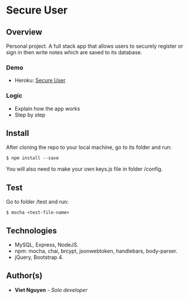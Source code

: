 # Secure User

## Overview
Personal project.
A full stack app that allows users to securely register or sign in then write notes which are saved to its database.

### Demo
* Heroku: [Secure User](https://viet-secure-user.herokuapp.com/)

### Logic
* Explain how the app works
* Step by step

## Install
After cloning the repo to your local machine, go to its folder and run:
```
$ npm install --save
```
You will also need to make your own keys.js file in folder /config.

## Test
Go to folder /test and run:
```
$ mocha <test-file-name>
```
## Technologies
* MySQL, Express, NodeJS.
* npm: mocha, chai, brcypt, jsonwebtoken, handlebars, body-parser.
* jQuery, Bootstrap 4.

## Author(s)
* **Viet Nguyen** - *Solo developer*
